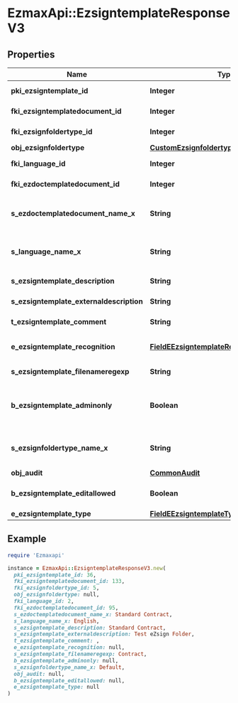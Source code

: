 # EzmaxApi::EzsigntemplateResponseV3

## Properties

| Name | Type | Description | Notes |
| ---- | ---- | ----------- | ----- |
| **pki_ezsigntemplate_id** | **Integer** | The unique ID of the Ezsigntemplate |  |
| **fki_ezsigntemplatedocument_id** | **Integer** | The unique ID of the Ezsigntemplatedocument | [optional] |
| **fki_ezsignfoldertype_id** | **Integer** | The unique ID of the Ezsignfoldertype. | [optional] |
| **obj_ezsignfoldertype** | [**CustomEzsignfoldertypeTemplateResponse**](CustomEzsignfoldertypeTemplateResponse.md) |  | [optional] |
| **fki_language_id** | **Integer** | The unique ID of the Language.  Valid values:  |Value|Description| |-|-| |1|French| |2|English| |  |
| **fki_ezdoctemplatedocument_id** | **Integer** | The unique ID of the Ezdoctemplatedocument | [optional] |
| **s_ezdoctemplatedocument_name_x** | **String** | The name of the Ezdoctemplatedocument in the language of the requester | [optional] |
| **s_language_name_x** | **String** | The Name of the Language in the language of the requester |  |
| **s_ezsigntemplate_description** | **String** | The description of the Ezsigntemplate |  |
| **s_ezsigntemplate_externaldescription** | **String** | The external description of the Ezsigntemplate | [optional] |
| **t_ezsigntemplate_comment** | **String** | The comment of the Ezsigntemplate | [optional] |
| **e_ezsigntemplate_recognition** | [**FieldEEzsigntemplateRecognition**](FieldEEzsigntemplateRecognition.md) |  | [optional][default to &#39;No&#39;] |
| **s_ezsigntemplate_filenameregexp** | **String** | The filename regexp of the Ezsigntemplate. | [optional] |
| **b_ezsigntemplate_adminonly** | **Boolean** | Whether the Ezsigntemplate can be accessed by admin users only (eUserType&#x3D;Normal) |  |
| **s_ezsignfoldertype_name_x** | **String** | The name of the Ezsignfoldertype in the language of the requester | [optional] |
| **obj_audit** | [**CommonAudit**](CommonAudit.md) |  |  |
| **b_ezsigntemplate_editallowed** | **Boolean** | Whether the Ezsigntemplate if allowed to edit or not |  |
| **e_ezsigntemplate_type** | [**FieldEEzsigntemplateType**](FieldEEzsigntemplateType.md) |  | [optional] |

## Example

```ruby
require 'Ezmaxapi'

instance = EzmaxApi::EzsigntemplateResponseV3.new(
  pki_ezsigntemplate_id: 36,
  fki_ezsigntemplatedocument_id: 133,
  fki_ezsignfoldertype_id: 5,
  obj_ezsignfoldertype: null,
  fki_language_id: 2,
  fki_ezdoctemplatedocument_id: 95,
  s_ezdoctemplatedocument_name_x: Standard Contract,
  s_language_name_x: English,
  s_ezsigntemplate_description: Standard Contract,
  s_ezsigntemplate_externaldescription: Test eZsign Folder,
  t_ezsigntemplate_comment: ,
  e_ezsigntemplate_recognition: null,
  s_ezsigntemplate_filenameregexp: Contract,
  b_ezsigntemplate_adminonly: null,
  s_ezsignfoldertype_name_x: Default,
  obj_audit: null,
  b_ezsigntemplate_editallowed: null,
  e_ezsigntemplate_type: null
)
```

